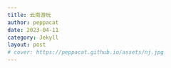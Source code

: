 ```yaml
---
title: 云南游玩
author: peppacat
date: 2023-04-11
category: Jekyll
layout: post
# cover: https://peppacat.github.io/assets/nj.jpg
---
```


<head>
    <style>
        .box {
            display: flex;
            flex-wrap: wrap;
        }

        .imageBox {
            position: relative;
            overflow: hidden;
            margin-bottom: 2%;
            width: 1000px;
        }

        /* 2/3 */
        .imageBox img:nth-child(1):nth-last-child(2),
        .imageBox img:nth-child(2):nth-last-child(1),
        .imageBox img:nth-child(1):nth-last-child(3),
        .imageBox img:nth-child(2):nth-last-child(2),
        .imageBox img:nth-child(3):nth-last-child(1) {
            width: 32%;
        }

        /* 4 */
        .imageBox img:nth-child(1):nth-last-child(4),
        .imageBox img:nth-child(2):nth-last-child(3),
        .imageBox img:nth-child(3):nth-last-child(2),
        .imageBox img:nth-child(4):nth-last-child(1) {
            width: 49%;
        }

        /*  5张以上图片  */
        .imageBox img:nth-child(1):nth-last-child(n + 5),
        .imageBox img:nth-child(1):nth-last-child(n + 5)~img {
            width: 32%;
        }
    </style>
</head>

# 地图

  <div class="box">
      <div class="imageBox">
          <img src="\assets\yunnan\yunnan.png">
          <img src="\assets\yunnan\dali.png">
          <img src="\assets\yunnan\lijiang.png">
          <img src="\assets\yunnan\luguhu.png">
          <img src="\assets\yunnan\xianggelila.png">
          <img src="\assets\yunnan\kunming.png">
      </div>
  </div>

# 时间
* 9天:4.29-5.7

# 准备
* 提前订机票
* 提前订火车票
* 提前订酒店
* 购买户外装备
* 下载app(马蜂窝,大众点评,游云南,高德地图,百度地图)

# 行李
<div class="table-wrapper" markdown="block">

  |名称|说明|出门确认|其他|
  |:-:|:-:|:-:|:-:|
  |手机||||
  |钱包|身份证,银行卡,现金1000备用|||
  |钥匙||||
  |背包||||
  |电脑||||
  |耳机||||
  |充电宝|2W毫安||2w以内可以登机|
  |充电线||||
  |自拍杆||||
  |雨伞||||
  |水杯||||
  |防晒霜||||
  |防晒衣||||
  |墨镜||||
  |遮阳帽||||
  |冲锋衣||||
  |抓绒衣||||
  |换洗衣服|三套|||
  |洗漱用品|牙膏,牙刷,洗面奶,防嗮霜,刮胡刀,毛巾|||
  |纸巾||||
  |红景天||||
  |氧气||||
  |口罩||||
  |零食|一天的泡面,面包,水,零食|||

</div>

# 路线
昆明->泸沽湖(2天)->香格里拉(1.5天)->丽江(1天)->大理(1天)->昆明

```
1. 行程重点香格里拉和泸沽湖,大理和丽江偏商业化
2. 大理景点多,环湖游玩比较费时间,多安排时间
3. 丽江商业化最严重,无太多风景,喜欢夜生活和热闹的可以多安排
4. 香格里拉和泸沽湖虽远,一定要去
5. 云南紫外线强,一定要注意防嗮
```

# 行程

<div class="table-wrapper" markdown="block">

  |日期|行程|景点|吃饭|住宿|费用|备注|
  |:-:|:-:|:-:|:-:|:-:|:-:|:-:|
  |4.28-4.30|赶路|无|零食|卧铺|446|火车34h|
  |4.30|昆明->丽江->泸沽湖|无||泸沽湖||汽车4h,汽车4h|
  |5.1|泸沽湖|环湖||泸沽湖|||
  |5.2|泸沽湖|坐船|坐船|泸沽湖|||
  |5.3|泸沽湖->丽江->香格里拉|无|香格里拉吃晚饭|香格里拉||汽车4h,汽车4h|
  |5.4|香格里拉|拉普达措公园||香格里拉|||
  |5.5|香格里拉->丽江|夜市,古城||丽江||汽车4h|
  |5.6|丽江->大理|苍山和洱海||大理||火车2h|
  |5.7|大理->昆明|大理||||火车2h|
  
  </div>

# 景点
## 泸沽湖
1. 里格岛(观赏泸沽湖的绝佳地) 
2. 格姆女神山(坐滑道拍摄泸沽湖) 
3. 泸源涯(摩梭的神圣之地) 
4. 情人滩(情侣打卡点) 
5. 女神山(日落最佳观赏地,世外桃源) 
6. 草海(邂逅最美日落) 
7. 走婚桥(天下第一鹊桥,摩梭男女约会之地)


## 香格里拉
1. 拉普达措公园


## 丽江
1. 玉龙雪山(不去了)
2. 丽江古城
3. 丽江夜景


## 大理
1. 大理古城(4A景区,南诏国大理国都城)
2. 洱海
3. 喜洲古镇(看油菜花,水稻田,品尝正宗喜洲粑粑吧)
4. 天龙八部影视城(天龙八部拍摄地,感受当年繁荣大理国)
5. 大理夜景
6. 苍山

## 昆明
1. 滇池(昆明灵魂) 
2. 海埂大坝(喂红嘴鸥)


# 吃饭

## 泸沽湖
1. 阿玛菌香园土鸡火锅(大洛水泸沽湖店) 
2. 摩梭火焰烧烤 
3. 五叶私房.盐帮味道:川菜 
4. 蒸汽石锅鱼

## 香格里拉
1. 顺顺小吃 
2. 塔洛藏餐吧 
3. 老字号特色藏餐 

## 丽江
1. 阿婆腊排骨火锅(旗舰店) 
2. 滇厨餐厅.小锅巴纳西美食 
3. 石锅渔山馆.云南野生菌主题餐厅 
4. 云雪丽.民族风情纳西庭院餐厅 

## 大理
1. 大理段公子.天龙八部特色体验店 
2. 大理方舟胖子.我在大理等你店 
3. 云隐小厨.传统大理美食 

## 昆明
1. 当地特色小吃


# 住宿

<div class="table-wrapper" markdown="block">

|日期|酒店|价格|地点|
|:-:|:-:|:-:|:-:|
|4.28-4.29|卧铺|440||
|4.30|泸沽湖碧波悠然客栈|458/2|泸沽湖|
|5.1|泸沽湖碧波悠然客栈|458/2|泸沽湖|
|5.2|泸沽湖碧波悠然客栈|458/2|泸沽湖|
|5.3|香格里拉悦香居客栈|246/2|香格里拉.独克宗古城|
|5.4|香格里拉悦香居客栈|246/2|香格里拉.独克宗古城|
|5.5|||丽江|
|5.6|||大理|
|5.7|||回家|

</div>

# 小记
